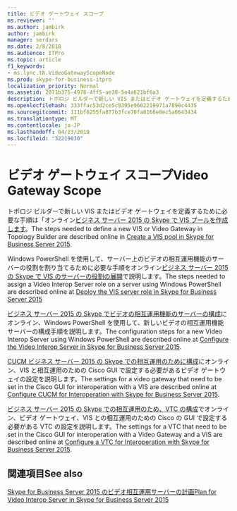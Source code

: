 ```yaml
---
title: ビデオ ゲートウェイ スコープ
ms.reviewer: ''
ms.author: jambirk
author: jambirk
manager: serdars
ms.date: 2/8/2018
ms.audience: ITPro
ms.topic: article
f1_keywords:
- ms.lync.tb.VideoGatewayScopeNode
ms.prod: skype-for-business-itpro
localization_priority: Normal
ms.assetid: 2071b375-4978-4ff5-ae38-5e4a621bf6a3
description: トポロジ ビルダーで新しい VIS またはビデオ ゲートウェイを定義するために必要な手順についてはオンライン Skype で VIS プールを作成するビジネス サーバー 2015 のください。
ms.openlocfilehash: 333ffac53d2ce5c9395e9662219971a7890c4435
ms.sourcegitcommit: 111bf6255fa877b3fce70fa8166e8ec5a6643434
ms.translationtype: MT
ms.contentlocale: ja-JP
ms.lasthandoff: 04/23/2019
ms.locfileid: "32219030"
---
```

# <a name="video-gateway-scope"></a><span data-ttu-id="f80e8-103">ビデオ ゲートウェイ スコープ</span><span class="sxs-lookup"><span data-stu-id="f80e8-103">Video Gateway Scope</span></span>
 
<span data-ttu-id="f80e8-104">トポロジ ビルダーで新しい VIS またはビデオ ゲートウェイを定義するために必要な手順は「オンライン[ビジネス サーバー 2015 の Skype で VIS プールを作成します](../../deploy/deploy-video-interop-server/create-a-vis-pool.md)。</span><span class="sxs-lookup"><span data-stu-id="f80e8-104">The steps needed to define a new VIS or Video Gateway in Topology Builder are described online in [Create a VIS pool in Skype for Business Server 2015](../../deploy/deploy-video-interop-server/create-a-vis-pool.md).</span></span>
  
<span data-ttu-id="f80e8-105">Windows PowerShell を使用して、サーバー上のビデオの相互運用機能のサーバーの役割を割り当てるために必要な手順をオンライン[ビジネス サーバー 2015 の Skype で VIS のサーバーの役割の展開](../../deploy/deploy-video-interop-server/deploy-the-vis-server-role.md)で説明します。</span><span class="sxs-lookup"><span data-stu-id="f80e8-105">The steps needed to assign a Video Interop Server role on a server using Windows PowerShell are described online at [Deploy the VIS server role in Skype for Business Server 2015](../../deploy/deploy-video-interop-server/deploy-the-vis-server-role.md)</span></span>
  
<span data-ttu-id="f80e8-106">[ビジネス サーバー 2015 の Skype でビデオの相互運用機能のサーバーの構成](../../deploy/deploy-video-interop-server/configure-the-vis.md)にオンライン、Windows PowerShell を使用して、新しいビデオの相互運用機能サーバーの構成手順を説明します。</span><span class="sxs-lookup"><span data-stu-id="f80e8-106">The configuration steps for a new Video Interop Server using Windows PowerShell are described online at [Configure the Video Interop Server in Skype for Business Server 2015](../../deploy/deploy-video-interop-server/configure-the-vis.md).</span></span>
  
 <span data-ttu-id="f80e8-107">[CUCM ビジネス サーバー 2015 の Skype での相互運用のために構成](../../deploy/deploy-video-interop-server/configure-cucm-for-interoperation.md)にオンライン、VIS と相互運用のための Cisco GUI で設定する必要があるビデオ ゲートウェイの設定を説明します。</span><span class="sxs-lookup"><span data-stu-id="f80e8-107">The settings for a video gateway that need to be set in the Cisco GUI for interoperation with a VIS are described online at [Configure CUCM for Interoperation with Skype for Business Server 2015](../../deploy/deploy-video-interop-server/configure-cucm-for-interoperation.md).</span></span>
  
 <span data-ttu-id="f80e8-108">[ビジネス サーバー 2015 の Skype での相互運用のため、VTC の構成](../../deploy/deploy-video-interop-server/configure-a-vtc-for-interoperation.md)でオンライン、ビデオ ゲートウェイ、VIS との相互運用のための Cisco の GUI で設定する必要がある VTC の設定を説明します。</span><span class="sxs-lookup"><span data-stu-id="f80e8-108">The settings for a VTC that need to be set in the Cisco GUI for interoperation with a Video Gateway and a VIS are described online at [Configure a VTC for Interoperation with Skype for Business Server 2015](../../deploy/deploy-video-interop-server/configure-a-vtc-for-interoperation.md).</span></span>
  
## <a name="see-also"></a><span data-ttu-id="f80e8-109">関連項目</span><span class="sxs-lookup"><span data-stu-id="f80e8-109">See also</span></span>

[<span data-ttu-id="f80e8-110">Skype for Business Server 2015 のビデオ相互運用サーバーの計画</span><span class="sxs-lookup"><span data-stu-id="f80e8-110">Plan for Video Interop Server in Skype for Business Server 2015</span></span>](../../plan-your-deployment/video-interop-server.md)
